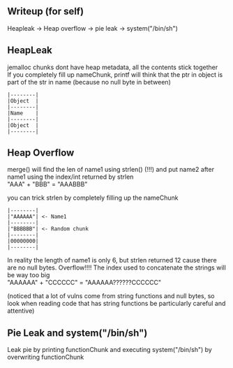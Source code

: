 ## Writeup (for self)   
Heapleak -> Heap overflow -> pie leak -> system("/bin/sh")

HeapLeak
----------
jemalloc chunks dont have heap metadata, all the contents stick together  
If you completely fill up nameChunk, printf will think that the ptr in object is part of the str in name (because no null byte in between)   
```  
|--------|  
|Object  |   
|--------|  
|Name    |  
|--------|  
|Object  |  
|--------|  
```

Heap Overflow
---------------
merge() will find the len of name1 using strlen() (!!!) and put name2 after name1 using the index/int returned by strlen  
"AAA" + "BBB"  = "AAABBB"  

you can trick strlen by completely filling up the nameChunk  
```
|--------|
|"AAAAAA"| <- Name1
|--------|
|"BBBBBB"| <- Random chunk
|--------|
|00000000|
|--------|
```

In reality the length of name1 is only 6, but strlen returned 12 cause there are no null bytes. Overflow!!!! The index used to concatenate the strings will be way too big  
"AAAAAA" + "CCCCCC" = "AAAAAA??????CCCCCC"

(noticed that a lot of vulns come from string functions and null bytes, so look when reading code that has string functions be particularly careful and attentive)  

Pie Leak and system("/bin/sh")
-------------------------------
Leak pie by printing functionChunk and executing system("/bin/sh") by overwriting functionChunk 

